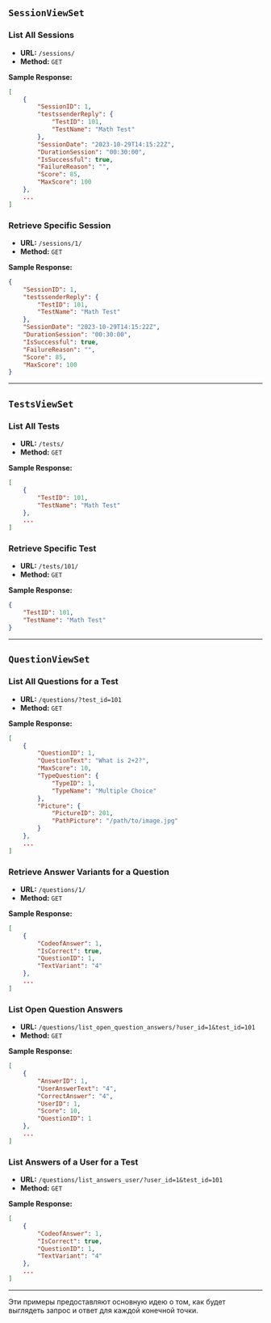 
## `SessionViewSet`

### List All Sessions

- **URL:** `/sessions/`
- **Method:** `GET`
  
**Sample Response:**
```json
[
    {
        "SessionID": 1,
        "testssenderReply": {
            "TestID": 101,
            "TestName": "Math Test"
        },
        "SessionDate": "2023-10-29T14:15:22Z",
        "DurationSession": "00:30:00",
        "IsSuccessful": true,
        "FailureReason": "",
        "Score": 85,
        "MaxScore": 100
    },
    ...
]
```

### Retrieve Specific Session

- **URL:** `/sessions/1/`
- **Method:** `GET`

**Sample Response:**
```json
{
    "SessionID": 1,
    "testssenderReply": {
        "TestID": 101,
        "TestName": "Math Test"
    },
    "SessionDate": "2023-10-29T14:15:22Z",
    "DurationSession": "00:30:00",
    "IsSuccessful": true,
    "FailureReason": "",
    "Score": 85,
    "MaxScore": 100
}
```

---

## `TestsViewSet`

### List All Tests

- **URL:** `/tests/`
- **Method:** `GET`

**Sample Response:**
```json
[
    {
        "TestID": 101,
        "TestName": "Math Test"
    },
    ...
]
```

### Retrieve Specific Test

- **URL:** `/tests/101/`
- **Method:** `GET`

**Sample Response:**
```json
{
    "TestID": 101,
    "TestName": "Math Test"
}
```

---

## `QuestionViewSet`

### List All Questions for a Test

- **URL:** `/questions/?test_id=101`
- **Method:** `GET`

**Sample Response:**
```json
[
    {
        "QuestionID": 1,
        "QuestionText": "What is 2+2?",
        "MaxScore": 10,
        "TypeQuestion": {
            "TypeID": 1,
            "TypeName": "Multiple Choice"
        },
        "Picture": {
            "PictureID": 201,
            "PathPicture": "/path/to/image.jpg"
        }
    },
    ...
]
```

### Retrieve Answer Variants for a Question

- **URL:** `/questions/1/`
- **Method:** `GET`

**Sample Response:**
```json
[
    {
        "CodeofAnswer": 1,
        "IsCorrect": true,
        "QuestionID": 1,
        "TextVariant": "4"
    },
    ...
]
```

### List Open Question Answers

- **URL:** `/questions/list_open_question_answers/?user_id=1&test_id=101`
- **Method:** `GET`

**Sample Response:**
```json
[
    {
        "AnswerID": 1,
        "UserAnswerText": "4",
        "CorrectAnswer": "4",
        "UserID": 1,
        "Score": 10,
        "QuestionID": 1
    },
    ...
]
```

### List Answers of a User for a Test

- **URL:** `/questions/list_answers_user/?user_id=1&test_id=101`
- **Method:** `GET`

**Sample Response:**
```json
[
    {
        "CodeofAnswer": 1,
        "IsCorrect": true,
        "QuestionID": 1,
        "TextVariant": "4"
    },
    ...
]
```

---

Эти примеры предоставляют основную идею о том, как будет выглядеть запрос и ответ для каждой конечной точки.